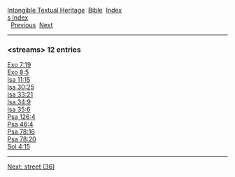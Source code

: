 [Intangible Textual Heritage](../../index)  [Bible](../index) 
[Index](index)   
[s Index](_s_)  
  [Previous](c10999)  [Next](c11001) 

------------------------------------------------------------------------

### &lt;streams&gt; 12 entries

[Exo 7:19](../kjv/exo007.htm#019)  
[Exo 8:5](../kjv/exo008.htm#005)  
[Isa 11:15](../kjv/isa011.htm#015)  
[Isa 30:25](../kjv/isa030.htm#025)  
[Isa 33:21](../kjv/isa033.htm#021)  
[Isa 34:9](../kjv/isa034.htm#009)  
[Isa 35:6](../kjv/isa035.htm#006)  
[Psa 126:4](../kjv/psa126.htm#004)  
[Psa 46:4](../kjv/psa046.htm#004)  
[Psa 78:16](../kjv/psa078.htm#016)  
[Psa 78:20](../kjv/psa078.htm#020)  
[Sol 4:15](../kjv/sol004.htm#015)  

------------------------------------------------------------------------

[Next: street (36)](c11001)
